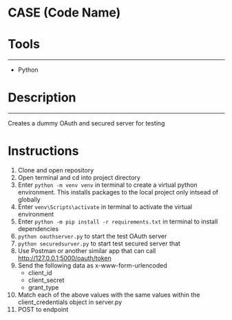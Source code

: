 # CASE (Code Name)
# Tools 
-----
* Python 


# Description
------------
Creates a dummy OAuth and secured server for testing


# Instructions
1. Clone and open repository
2. Open terminal and cd into project directory
3. Enter `python -m venv venv` in terminal to create a virtual python environment. This installs packages to the local project only intsead of globally
4. Enter `venv\Scripts\activate` in terminal to activate the virtual environment
5. Enter `python -m pip install -r requirements.txt` in terminal to install dependencies
6. `python oauthserver.py` to start the test OAuth server
7. `python securedsurver.py` to start test secured server that
8. Use Postman or another similar app that can call http://127.0.0.1:5000/oauth/token
9. Send the following data as x-www-form-urlencoded
   * client_id
   * client_secret
   * grant_type
10. Match each of the above values with the same values within the client_credentials object in server.py
11. POST to endpoint


